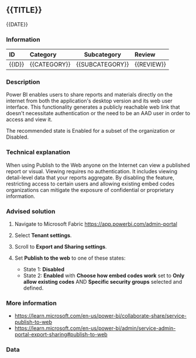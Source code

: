 ## {{TITLE}}

{{DATE}}

###  Information

| ID     | Category     | Subcategory     | Review     |
| :----- | :----------- | --------------- | :--------- |
| {{ID}} | {{CATEGORY}} | {{SUBCATEGORY}} | {{REVIEW}} |

### Description

Power BI enables users to share reports and materials directly on the internet from both the application's desktop version and its web user interface. This functionality generates a publicly reachable web link that doesn't necessitate authentication or the need to be an AAD user in order to access and view it.

The recommended state is Enabled for a subset of the organization or Disabled.

### Technical explanation

When using Publish to the Web anyone on the Internet can view a published report or visual. Viewing requires no authentication. It includes viewing detail-level data that your reports aggregate. By disabling the feature, restricting access to certain users and allowing existing embed codes organizations can mitigate the exposure of confidential or proprietary information.

### Advised solution

1. Navigate to Microsoft Fabric https://app.powerbi.com/admin-portal

2. Select **Tenant settings**.

3. Scroll to **Export and Sharing settings**.

4. Set **Publish to the web** to one of these states:
   - State 1: **Disabled**
   - State 2: **Enabled** with **Choose how embed codes work** set to **Only allow existing codes** AND **Specific security groups** selected and defined.

### More information

- https://learn.microsoft.com/en-us/power-bi/collaborate-share/service-publish-to-web
- https://learn.microsoft.com/en-us/power-bi/admin/service-admin-portal-export-sharing#publish-to-web


### Data